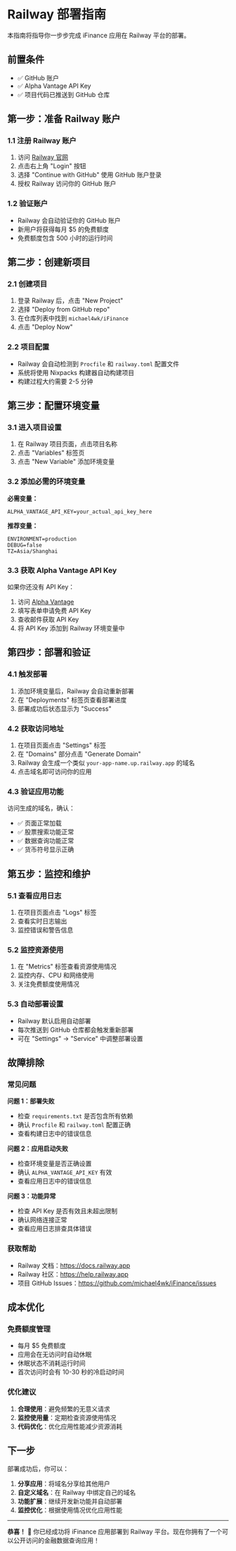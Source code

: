 # Railway 部署指南

本指南将指导你一步步完成 iFinance 应用在 Railway 平台的部署。

## 前置条件

- ✅ GitHub 账户
- ✅ Alpha Vantage API Key
- ✅ 项目代码已推送到 GitHub 仓库

## 第一步：准备 Railway 账户

### 1.1 注册 Railway 账户

1. 访问 [Railway 官网](https://railway.app)
2. 点击右上角 "Login" 按钮
3. 选择 "Continue with GitHub" 使用 GitHub 账户登录
4. 授权 Railway 访问你的 GitHub 账户

### 1.2 验证账户

- Railway 会自动验证你的 GitHub 账户
- 新用户将获得每月 $5 的免费额度
- 免费额度包含 500 小时的运行时间

## 第二步：创建新项目

### 2.1 创建项目

1. 登录 Railway 后，点击 "New Project"
2. 选择 "Deploy from GitHub repo"
3. 在仓库列表中找到 `michael4wk/iFinance`
4. 点击 "Deploy Now"

### 2.2 项目配置

- Railway 会自动检测到 `Procfile` 和 `railway.toml` 配置文件
- 系统将使用 Nixpacks 构建器自动构建项目
- 构建过程大约需要 2-5 分钟

## 第三步：配置环境变量

### 3.1 进入项目设置

1. 在 Railway 项目页面，点击项目名称
2. 点击 "Variables" 标签页
3. 点击 "New Variable" 添加环境变量

### 3.2 添加必需的环境变量

**必需变量：**
```
ALPHA_VANTAGE_API_KEY=your_actual_api_key_here
```

**推荐变量：**
```
ENVIRONMENT=production
DEBUG=false
TZ=Asia/Shanghai
```

### 3.3 获取 Alpha Vantage API Key

如果你还没有 API Key：
1. 访问 [Alpha Vantage](https://www.alphavantage.co/support/#api-key)
2. 填写表单申请免费 API Key
3. 查收邮件获取 API Key
4. 将 API Key 添加到 Railway 环境变量中

## 第四步：部署和验证

### 4.1 触发部署

1. 添加环境变量后，Railway 会自动重新部署
2. 在 "Deployments" 标签页查看部署进度
3. 部署成功后状态显示为 "Success"

### 4.2 获取访问地址

1. 在项目页面点击 "Settings" 标签
2. 在 "Domains" 部分点击 "Generate Domain"
3. Railway 会生成一个类似 `your-app-name.up.railway.app` 的域名
4. 点击域名即可访问你的应用

### 4.3 验证应用功能

访问生成的域名，确认：
- ✅ 页面正常加载
- ✅ 股票搜索功能正常
- ✅ 数据查询功能正常
- ✅ 货币符号显示正确

## 第五步：监控和维护

### 5.1 查看应用日志

1. 在项目页面点击 "Logs" 标签
2. 查看实时日志输出
3. 监控错误和警告信息

### 5.2 监控资源使用

1. 在 "Metrics" 标签查看资源使用情况
2. 监控内存、CPU 和网络使用
3. 关注免费额度使用情况

### 5.3 自动部署设置

- Railway 默认启用自动部署
- 每次推送到 GitHub 仓库都会触发重新部署
- 可在 "Settings" → "Service" 中调整部署设置

## 故障排除

### 常见问题

**问题 1：部署失败**
- 检查 `requirements.txt` 是否包含所有依赖
- 确认 `Procfile` 和 `railway.toml` 配置正确
- 查看构建日志中的错误信息

**问题 2：应用启动失败**
- 检查环境变量是否正确设置
- 确认 `ALPHA_VANTAGE_API_KEY` 有效
- 查看应用日志中的错误信息

**问题 3：功能异常**
- 检查 API Key 是否有效且未超出限制
- 确认网络连接正常
- 查看应用日志排查具体错误

### 获取帮助

- Railway 文档：https://docs.railway.app
- Railway 社区：https://help.railway.app
- 项目 GitHub Issues：https://github.com/michael4wk/iFinance/issues

## 成本优化

### 免费额度管理

- 每月 $5 免费额度
- 应用会在无访问时自动休眠
- 休眠状态不消耗运行时间
- 首次访问时会有 10-30 秒的冷启动时间

### 优化建议

1. **合理使用**：避免频繁的无意义请求
2. **监控使用量**：定期检查资源使用情况
3. **代码优化**：优化应用性能减少资源消耗

## 下一步

部署成功后，你可以：

1. **分享应用**：将域名分享给其他用户
2. **自定义域名**：在 Railway 中绑定自己的域名
3. **功能扩展**：继续开发新功能并自动部署
4. **监控优化**：根据使用情况优化应用性能

---

**恭喜！** 🎉 你已经成功将 iFinance 应用部署到 Railway 平台。现在你拥有了一个可以公开访问的金融数据查询应用！
